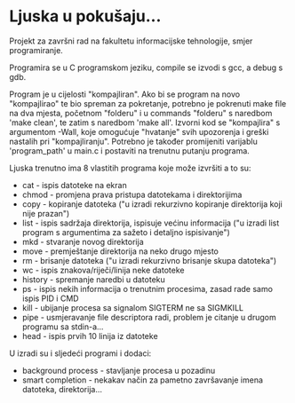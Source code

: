 # Ljuska u pokušaju...

Projekt za završni rad na fakultetu informacijske tehnologije, smjer programiranje.

Programira se u C programskom jeziku, compile se izvodi s gcc, a debug s gdb.

Program je u cijelosti "kompajliran". Ako bi se program na novo "kompajlirao" te bio spreman za pokretanje, potrebno je pokrenuti make file na dva mjesta,
početnom "folderu" i u commands "folderu" s naredbom 'make clean', te zatim s naredbom 'make all'. Izvorni kod se "kompajlira" s argumentom -Wall,
koje omogućuje "hvatanje" svih upozorenja i greški nastalih pri "kompajliranju". Potrebno je također promijeniti varijablu 'program_path' u main.c i postaviti na trenutnu putanju programa.

Ljuska trenutno ima 8 vlastitih programa koje može izvršiti a to su:
- cat - ispis datoteke na ekran
- chmod - promjena prava pristupa datotekama i direktorijima
- copy - kopiranje datoteka ("u izradi rekurzivno kopiranje direktorija koji nije prazan")
- list - ispis sadržaja direktorija, ispisuje većinu informacija ("u izradi list program s argumentima za sažeto i detaljno ispisivanje")
- mkd - stvaranje novog direktorija
- move - premještanje direktorija na neko drugo mjesto
- rm - brisanje datoteka ("u izradi rekurzivno brisanje skupa datoteka")
- wc - ispis znakova/riječi/linija neke datoteke
- history -  spremanje naredbi u datoteku
- ps - ispis nekih informacija o trenutnim procesima, zasad rade samo ispis PID i CMD
- kill - ubijanje procesa sa signalom SIGTERM ne sa SIGMKILL
- pipe - usmjeravanje file descriptora radi, problem je citanje u drugom programu sa stdin-a...
- head - ispis prvih 10 linija iz datoteke

U izradi su i sljedeći programi i dodaci:
- background process - stavljanje procesa u pozadinu
- smart completion - nekakav način za pametno završavanje imena datoteka, direktorija...

